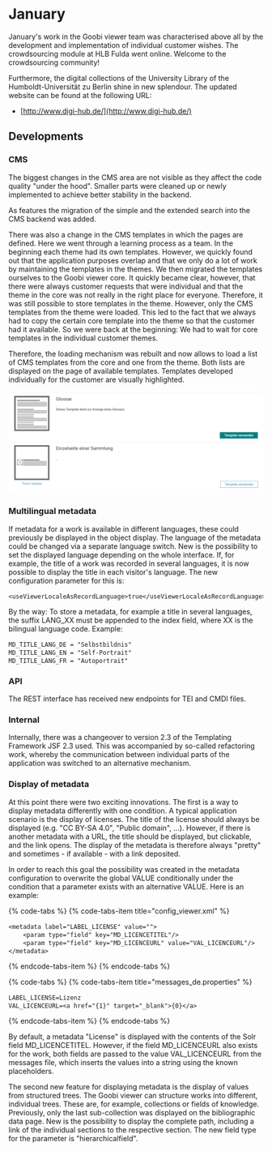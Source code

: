 # January

January's work in the Goobi viewer team was characterised above all by the development and implementation of individual customer wishes. The crowdsourcing module at HLB Fulda went online. Welcome to the crowdsourcing community! 

Furthermore, the digital collections of the University Library of the Humboldt-Universität zu Berlin shine in new splendour. The updated website can be found at the following URL: 

* [http://www.digi-hub.de/](http://www.digi-hub.de/)

## Developments

### CMS

The biggest changes in the CMS area are not visible as they affect the code quality "under the hood". Smaller parts were cleaned up or newly implemented to achieve better stability in the backend. 

As features the migration of the simple and the extended search into the CMS backend was added. 

There was also a change in the CMS templates in which the pages are defined. Here we went through a learning process as a team. In the beginning each theme had its own templates. However, we quickly found out that the application purposes overlap and that we only do a lot of work by maintaining the templates in the themes. We then migrated the templates ourselves to the Goobi viewer core. It quickly became clear, however, that there were always customer requests that were individual and that the theme in the core was not really in the right place for everyone. Therefore, it was still possible to store templates in the theme. However, only the CMS templates from the theme were loaded. This led to the fact that we always had to copy the certain core template into the theme so that the customer had it available. So we were back at the beginning: We had to wait for core templates in the individual customer themes. 

Therefore, the loading mechanism was rebuilt and now allows to load a list of CMS templates from the core and one from the theme. Both lists are displayed on the page of available templates. Templates developed individually for the customer are visually highlighted.

![Marking of core and theme CMS templates](../.gitbook/assets/2018-01-cms-custom-templates.png)

### Multilingual metadata

If metadata for a work is available in different languages, these could previously be displayed in the object display. The language of the metadata could be changed via a separate language switch. New is the possibility to set the displayed language depending on the whole interface. If, for example, the title of a work was recorded in several languages, it is now possible to display the title in each visitor's language. The new configuration parameter for this is:

```markup
<useViewerLocaleAsRecordLanguage>true</useViewerLocaleAsRecordLanguage>
```

By the way: To store a metadata, for example a title in several languages, the suffix LANG\_XX must be appended to the index field, where XX is the bilingual language code. Example:

```text
MD_TITLE_LANG_DE = "Selbstbildnis"
MD_TITLE_LANG_EN = "Self-Portrait"
MD_TITLE_LANG_FR = "Autoportrait"
```

### API

The REST interface has received new endpoints for TEI and CMDI files.

### Internal

Internally, there was a changeover to version 2.3 of the Templating Framework JSF 2.3 used. This was accompanied by so-called refactoring work, whereby the communication between individual parts of the application was switched to an alternative mechanism.

### Display of metadata

At this point there were two exciting innovations. The first is a way to display metadata differently with one condition. A typical application scenario is the display of licenses. The title of the license should always be displayed \(e.g. "CC BY-SA 4.0", "Public domain", ...\). However, if there is another metadata with a URL, the title should be displayed, but clickable, and the link opens. The display of the metadata is therefore always "pretty" and sometimes - if available - with a link deposited. 

In order to reach this goal the possibility was created in the metadata configuration to overwrite the global VALUE conditionally under the condition that a parameter exists with an alternative VALUE. Here is an example:

{% code-tabs %}
{% code-tabs-item title="config\_viewer.xml" %}
```markup
<metadata label="LABEL_LICENSE" value="">
    <param type="field" key="MD_LICENCETITEL"/>
    <param type="field" key="MD_LICENCEURL" value="VAL_LICENCEURL"/>
</metadata>
```
{% endcode-tabs-item %}
{% endcode-tabs %}

{% code-tabs %}
{% code-tabs-item title="messages\_de.properties" %}
```text
LABEL_LICENSE=Lizenz
VAL_LICENCEURL=<a href="{1}" target="_blank">{0}</a>
```
{% endcode-tabs-item %}
{% endcode-tabs %}

By default, a metadata "License" is displayed with the contents of the Solr field MD\_LICENCETITEL. However, if the field MD\_LICENCEURL also exists for the work, both fields are passed to the value VAL\_LICENCEURL from the messages file, which inserts the values into a string using the known placeholders.

The second new feature for displaying metadata is the display of values from structured trees. The Goobi viewer can structure works into different, individual trees. These are, for example, collections or fields of knowledge. Previously, only the last sub-collection was displayed on the bibliographic data page. New is the possibility to display the complete path, including a link of the individual sections to the respective section. The new field type for the parameter is "hierarchicalfield".

